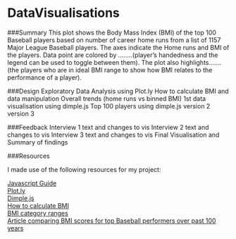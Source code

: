 # DataVisualisations

###Summary
This plot shows the Body Mass Index (BMI) of the top 100 Baseball players based on number of career home runs from a list of 1157 Major League Baseball players. The axes indicate the Home runs and BMI of the players. Data point are colored by ........(player’s handedness and the legend can be used to toggle between them). The plot also highlights.......(the players who are in ideal BMI range to show how BMI relates to the performance of a player).

###Design
Exploratory Data Analysis using Plot.ly
How to calculate BMI and data manipulation
Overall trends (home runs vs binned BMI)
1st data visualisation using dimple.js
Top 100 players using dimple.js
version 2
version 3

###Feedback
Interview 1 text and changes to vis
Interview 2 text and changes to vis
Interview 3 text and changes to vis
Final Visualisation and Summary of findings

###Resources

I made use of the following resources for my project:

[Javascript Guide](https://google.github.io/styleguide/javascriptguide.xml)  
[Plot.ly](https://plot.ly/)  
[Dimple.js](http://dimplejs.org/)    
[How to calculate BMI](http://www.calcbmi.com/)    
[BMI category ranges](http://www.cancer.org/cancer/cancercauses/dietandphysicalactivity/bodyweightandcancerrisk/body-weight-and-cancer-risk-adult-bmi)    
[Article comparing BMI scores for top Baseball performers over past 100 years](http://valueoverreplacementgrit.com/2011/04/26/baseball-and-the-bmi/)  
